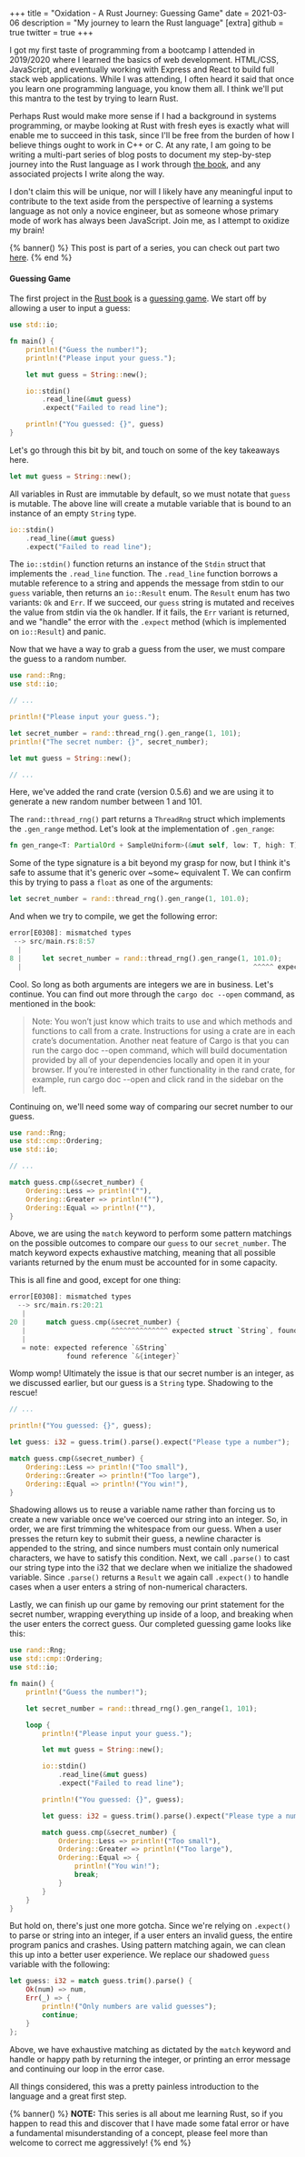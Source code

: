 +++
title = "Oxidation - A Rust Journey: Guessing Game"
date = 2021-03-06
description = "My journey to learn the Rust language"
[extra]
github = true
twitter = true
+++

I got my first taste of programming from a bootcamp I attended in 2019/2020 where I learned the basics of web development. HTML/CSS, JavaScript, and eventually working with Express and React to build full stack web applications. While I was attending, I often heard it said that once you learn one programming language, you know them all. I think we'll put this mantra to the test by trying to learn Rust.

Perhaps Rust would make more sense if I had a background in systems programming, or maybe looking at Rust with fresh eyes is exactly what will enable me to succeed in this task, since I'll be free from the burden of how I believe things ought to work in C++ or C. At any rate, I am going to be writing a multi-part series of blog posts to document my step-by-step journey into the Rust language as I work through [the book][2], and any associated projects I write along the way.

I don't claim this will be unique, nor will I likely have any meaningful input to contribute to the text aside from the perspective of learning a systems language as not only a novice engineer, but as someone whose primary mode of work has always been JavaScript. Join me, as I attempt to oxidize my brain!

{% banner() %}
This post is part of a series, you can check out part two <a href="/blog/rust-part-two/">here</a>.
{% end %}

#### Guessing Game

The first project in the [Rust book][2] is a [guessing game][1]. We start off by allowing a user to input a guess:

```rs
use std::io;

fn main() {
    println!("Guess the number!");
    println!("Please input your guess.");

    let mut guess = String::new();

    io::stdin()
        .read_line(&mut guess)
        .expect("Failed to read line");

    println!("You guessed: {}", guess)
}
```

Let's go through this bit by bit, and touch on some of the key takeaways here.

```rs
let mut guess = String::new();
```

All variables in Rust are immutable by default, so we must notate that `guess` is mutable. The above line will create a mutable variable that is bound to an instance of an empty `String` type.

```rs
io::stdin()
    .read_line(&mut guess)
    .expect("Failed to read line");
```

The `io::stdin()` function returns an instance of the `Stdin` struct that implements the `.read_line` function. The `.read_line` function borrows a mutable reference to a string and appends the message from stdin to our `guess` variable, then returns an `io::Result` enum. The `Result` enum has two variants: `Ok` and `Err`. If we succeed, our `guess` string is mutated and receives the value from stdin via the `Ok` handler. If it fails, the `Err` variant is returned, and we "handle" the error with the `.expect` method (which is implemented on `io::Result`) and panic.

Now that we have a way to grab a guess from the user, we must compare the guess to a random number.

```rs
use rand::Rng;
use std::io;

// ...

println!("Please input your guess.");

let secret_number = rand::thread_rng().gen_range(1, 101);
println!("The secret number: {}", secret_number);

let mut guess = String::new();

// ...
```

Here, we've added the rand crate (version 0.5.6) and we are using it to generate a new random number between 1 and 101.

The `rand::thread_rng()` part returns a `ThreadRng` struct which implements the `.gen_range` method. Let's look at the implementation of `.gen_range`:

```rs
fn gen_range<T: PartialOrd + SampleUniform>(&mut self, low: T, high: T) -> T
```

Some of the type signature is a bit beyond my grasp for now, but I think it's safe to assume that it's generic over ~some~ equivalent T. We can confirm this by trying to pass a `float` as one of the arguments:

```rs
let secret_number = rand::thread_rng().gen_range(1, 101.0);
```

And when we try to compile, we get the following error:

```rs
error[E0308]: mismatched types
 --> src/main.rs:8:57
  |
8 |     let secret_number = rand::thread_rng().gen_range(1, 101.0);
  |                                                         ^^^^^ expected integer, found floating-point number
```

Cool. So long as both arguments are integers we are in business. Let's continue. You can find out more through the `cargo doc --open` command, as mentioned in the book:

<blockquote cite="https://doc.rust-lang.org/book/ch02-00-guessing-game-tutorial.html">
Note: You won’t just know which traits to use and which methods and functions to call from a crate. Instructions for using a crate are in each crate’s documentation. Another neat feature of Cargo is that you can run the cargo doc --open command, which will build documentation provided by all of your dependencies locally and open it in your browser. If you’re interested in other functionality in the rand crate, for example, run cargo doc --open and click rand in the sidebar on the left.
</blockquote>

Continuing on, we'll need some way of comparing our secret number to our guess.

```rs
use rand::Rng;
use std::cmp::Ordering;
use std::io;

// ...

match guess.cmp(&secret_number) {
    Ordering::Less => println!(""),
    Ordering::Greater => println!(""),
    Ordering::Equal => println!(""),
}
```

Above, we are using the `match` keyword to perform some pattern matchings on the possible outcomes to compare our `guess` to our `secret_number`. The match keyword expects exhaustive matching, meaning that all possible variants returned by the enum must be accounted for in some capacity.

This is all fine and good, except for one thing:

```rs
error[E0308]: mismatched types
  --> src/main.rs:20:21
   |
20 |     match guess.cmp(&secret_number) {
   |                     ^^^^^^^^^^^^^^ expected struct `String`, found integer
   |
   = note: expected reference `&String`
              found reference `&{integer}`
```

Womp womp! Ultimately the issue is that our secret number is an integer, as we discussed earlier, but our guess is a `String` type. Shadowing to the rescue!

```rs
// ...

println!("You guessed: {}", guess);

let guess: i32 = guess.trim().parse().expect("Please type a number");

match guess.cmp(&secret_number) {
    Ordering::Less => println!("Too small"),
    Ordering::Greater => println!("Too large"),
    Ordering::Equal => println!("You win!"),
}
```

Shadowing allows us to reuse a variable name rather than forcing us to create a new variable once we've coerced our string into an integer. So, in order, we are first trimming the whitespace from our guess. When a user presses the return key to submit their guess, a newline character is appended to the string, and since numbers must contain only numerical characters, we have to satisfy this condition. Next, we call `.parse()` to cast our string type into the i32 that we declare when we initialize the shadowed variable. Since `.parse()` returns a `Result` we again call `.expect()` to handle cases when a user enters a string of non-numerical characters.


Lastly, we can finish up our game by removing our print statement for the secret number, wrapping everything up inside of a loop, and breaking when the user enters the correct guess. Our completed guessing game looks like this:

```rs
use rand::Rng;
use std::cmp::Ordering;
use std::io;

fn main() {
    println!("Guess the number!");

    let secret_number = rand::thread_rng().gen_range(1, 101);

    loop {
        println!("Please input your guess.");

        let mut guess = String::new();

        io::stdin()
            .read_line(&mut guess)
            .expect("Failed to read line");

        println!("You guessed: {}", guess);

        let guess: i32 = guess.trim().parse().expect("Please type a number");

        match guess.cmp(&secret_number) {
            Ordering::Less => println!("Too small"),
            Ordering::Greater => println!("Too large"),
            Ordering::Equal => {
                println!("You win!");
                break;
            }
        }
    }
}
```

But hold on, there's just one more gotcha. Since we're relying on `.expect()` to parse or string into an integer, if a user enters an invalid guess, the entire program panics and crashes. Using pattern matching again, we can clean this up into a better user experience. We replace our shadowed `guess` variable with the following:

```rs
let guess: i32 = match guess.trim().parse() {
    Ok(num) => num,
    Err(_) => {
        println!("Only numbers are valid guesses");
        continue;
    }
};
```

Above, we have exhaustive matching as dictated by the `match` keyword and handle or happy path by returning the integer, or printing an error message and continuing our loop in the error case.

All things considered, this was a pretty painless introduction to the language and a great first step.

{% banner() %}
<b>NOTE:</b> This series is all about me learning Rust, so if you happen to read this and discover that I have made some fatal error or have a fundamental misunderstanding of a concept, please feel more than welcome to correct me aggressively!
{% end %}

[1]: https://doc.rust-lang.org/book/ch02-00-guessing-game-tutorial.html
[2]: https://doc.rust-lang.org/book/title-page.html

